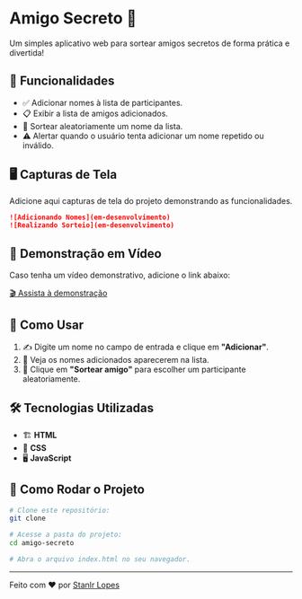 # Amigo Secreto 🎁

Um simples aplicativo web para sortear amigos secretos de forma prática e divertida!

## 🚀 Funcionalidades
- ✅ Adicionar nomes à lista de participantes.
- 📋 Exibir a lista de amigos adicionados.
- 🎲 Sortear aleatoriamente um nome da lista.
- ⚠️ Alertar quando o usuário tenta adicionar um nome repetido ou inválido.

## 🖥️ Capturas de Tela
Adicione aqui capturas de tela do projeto demonstrando as funcionalidades.

```markdown
![Adicionando Nomes](em-desenvolvimento)
![Realizando Sorteio](em-desenvolvimento)
```

## 🎥 Demonstração em Vídeo
Caso tenha um vídeo demonstrativo, adicione o link abaixo:

[🎬 Assista à demonstração](em-desenvolvimento)

## 📜 Como Usar
1. ✍️ Digite um nome no campo de entrada e clique em **"Adicionar"**.
2. 👀 Veja os nomes adicionados aparecerem na lista.
3. 🎯 Clique em **"Sortear amigo"** para escolher um participante aleatoriamente.

## 🛠️ Tecnologias Utilizadas
- 🏗️ **HTML**
- 🎨 **CSS**
- 🖥️ **JavaScript**

## 📌 Como Rodar o Projeto
```bash
# Clone este repositório:
git clone 

# Acesse a pasta do projeto:
cd amigo-secreto

# Abra o arquivo index.html no seu navegador.
```
---

Feito com ❤️ por [Stanlr Lopes](https://github.com/stanlrlopes)

